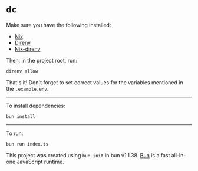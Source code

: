 # `dc`

Make sure you have the following installed:

- [Nix](https://nixos.org/)
- [Direnv](https://direnv.net/)
- [Nix-direnv](https://github.com/nix-community/nix-direnv)

Then, in the project root, run:

```bash
direnv allow
```

That's it! Don't forget to set correct values for the variables mentioned in the `.example.env`.

---

To install dependencies:

```bash
bun install
```

--- 

To run:

```bash
bun run index.ts
```

This project was created using `bun init` in bun v1.1.38. [Bun](https://bun.sh) is a fast all-in-one JavaScript runtime.
